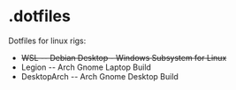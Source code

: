 # .dotfiles
Dotfiles for linux rigs:
  - ~~WSL -- Debian Desktop -  Windows Subsystem for Linux~~
  - Legion -- Arch Gnome Laptop Build
  - DesktopArch -- Arch Gnome Desktop Build
